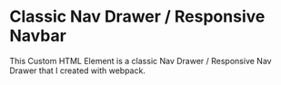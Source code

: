 # Classic Nav Drawer / Responsive Navbar

This Custom HTML Element is a classic Nav Drawer / Responsive Nav Drawer that I created with webpack.
